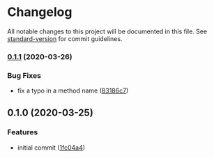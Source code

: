# Changelog

All notable changes to this project will be documented in this file. See [standard-version](https://github.com/conventional-changelog/standard-version) for commit guidelines.

### [0.1.1](https://github.com/yudai-nkt/sesame-client/compare/v0.1.0...v0.1.1) (2020-03-26)


### Bug Fixes

* fix a typo in a method name ([83186c7](https://github.com/yudai-nkt/sesame-client/commit/83186c7fec5f2784797b3cd6e3d5d4ba79569a2a))

## 0.1.0 (2020-03-25)


### Features

* initial commit ([1fc04a4](https://github.com/yudai-nkt/sesame-client/commit/1fc04a45491c9f1b22c1bc7bb4d74d7889e26a59))
